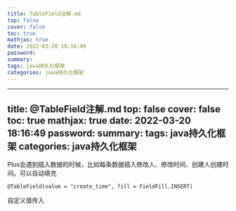 ```yaml
---
title: TableField注解.md
top: false
cover: false
toc: true
mathjax: true
date: 2022-03-20 18:16:49
password:
summary:
tags: java持久化框架
categories: java持久化框架
---
```

---
title: @TableField注解.md
top: false
cover: false
toc: true
mathjax: true
date: 2022-03-20 18:16:49
password:
summary:
tags: java持久化框架
categories: java持久化框架
---
Plus会遇到插入数据的时候，比如每条数据插入修改人、修改时间、创建人创建时间。可以自动填充



    @TableField(value = "create_time", fill = FieldFill.INSERT)
自定义值传入
